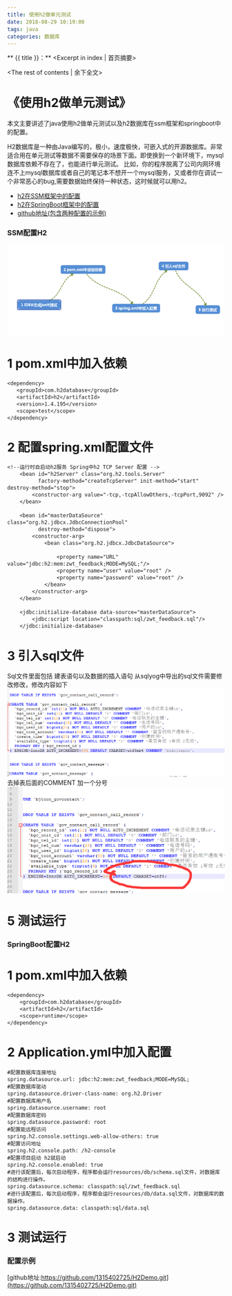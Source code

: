 ```yaml
---
title: 使用h2做单元测试
date: 2018-08-29 10:19:00
tags: java
categories: 数据库
---
```

 
 ** {{ title }}：** <Excerpt in index | 首页摘要>
<!-- more -->
<The rest of contents | 余下全文>

<h1>《使用h2做单元测试》</h1>   
本文主要讲述了java使用h2做单元测试以及h2数据库在ssm框架和springboot中的配置。

H2数据库是一种由Java编写的，极小，速度极快，可嵌入式的开源数据库。非常适合用在单元测试等数据不需要保存的场景下面。即使换到一个新环境下，mysql数据库依赖不存在了，也能进行单元测试。
比如，你的程序脱离了公司内网环境连不上mysql数据库或者自己的笔记本不想开一个mysql服务，又或者你在调试一个非常恶心的bug,需要数据始终保持一种状态，这时候就可以用h2。

   
- [h2在SSM框架中的配置](#SSM配置H2)   
- [h2在SpringBoot框架中的配置](#SpringBoot配置H2)   
- [github地址(包含两种配置的示例)](#配置示例)

### SSM配置H2

![流程](使用h2做单元测试/01.png)

# 1 pom.xml中加入依赖
```
<dependency>
   <groupId>com.h2database</groupId>
   <artifactId>h2</artifactId>
   <version>1.4.195</version>
   <scope>test</scope>
</dependency>

```
# 2 配置spring.xml配置文件
```
<!--运行时自启动h2服务 Spring中h2 TCP Server 配置 -->
	<bean id="h2Server" class="org.h2.tools.Server"
		  factory-method="createTcpServer" init-method="start" destroy-method="stop">
		<constructor-arg value="-tcp,-tcpAllowOthers,-tcpPort,9092" />
	</bean>

	<bean id="masterDataSource" class="org.h2.jdbcx.JdbcConnectionPool"
		  destroy-method="dispose">
		<constructor-arg>
			<bean class="org.h2.jdbcx.JdbcDataSource">

				<property name="URL" value="jdbc:h2:mem:zwt_feedback;MODE=MySQL;"/>
				<property name="user" value="root" />
				<property name="password" value="root" />
			</bean>
		</constructor-arg>
	</bean>

	<jdbc:initialize-database data-source="masterDataSource">
		<jdbc:script location="classpath:sql/zwt_feedback.sql"/>
	</jdbc:initialize-database>
```

# 3 引入sql文件
Sql文件里面包括 建表语句以及数据的插入语句
从sqlyog中导出的sql文件需要修改修改，修改内容如下
![修改前](使用h2做单元测试/02.png)
去掉表后面的COMMENT 加一个分号 
![修改后](使用h2做单元测试/03.png)

# 5 测试运行


### SpringBoot配置H2

# 1 pom.xml中加入依赖
```
<dependency>
	<groupId>com.h2database</groupId>
	<artifactId>h2</artifactId>
	<scope>runtime</scope>
</dependency>
```
# 2 Application.yml中加入配置
```
#配置数据库连接地址
spring.datasource.url: jdbc:h2:mem:zwt_feedback;MODE=MySQL;
#配置数据库驱动
spring.datasource.driver-class-name: org.h2.Driver
#配置数据库用户名
spring.datasource.username: root
#配置数据库密码
spring.datasource.password: root
#配置能远程访问
spring.h2.console.settings.web-allow-others: true
#配置访问地址
spring.h2.console.path: /h2-console
#配置项目启动 h2就启动
spring.h2.console.enabled: true
#进行该配置后，每次启动程序，程序都会运行resources/db/schema.sql文件，对数据库的结构进行操作。
spring.datasource.schema: classpath:sql/zwt_feedback.sql
#进行该配置后，每次启动程序，程序都会运行resources/db/data.sql文件，对数据库的数据操作。
spring.datasource.data: classpath:sql/data.sql

```

# 3 测试运行


### 配置示例
[github地址:https://github.com/1315402725/H2Demo.git](https://github.com/1315402725/H2Demo.git)
